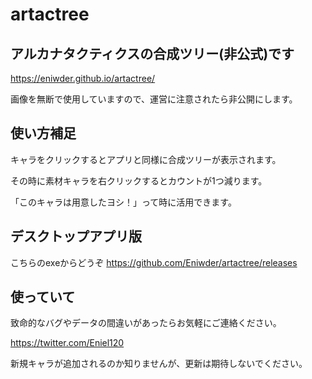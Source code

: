 # artactree

## アルカナタクティクスの合成ツリー(非公式)です
https://eniwder.github.io/artactree/

画像を無断で使用していますので、運営に注意されたら非公開にします。

## 使い方補足
キャラをクリックするとアプリと同様に合成ツリーが表示されます。

その時に素材キャラを右クリックするとカウントが1つ減ります。

「このキャラは用意したヨシ！」って時に活用できます。

## デスクトップアプリ版
こちらのexeからどうぞ
https://github.com/Eniwder/artactree/releases

## 使っていて
致命的なバグやデータの間違いがあったらお気軽にご連絡ください。

https://twitter.com/Eniel120

新規キャラが追加されるのか知りませんが、更新は期待しないでください。
